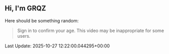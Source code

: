 ## Hi, I'm GRQZ
Here should be something random:  
> Sign in to confirm your age. This video may be inappropriate for some users.


Last Update: 2025-10-27 12:22:00.044295+00:00
